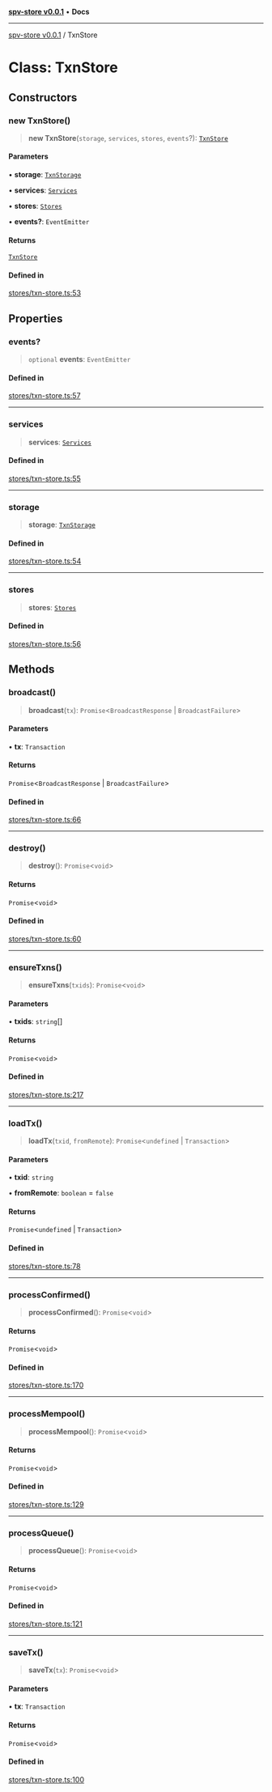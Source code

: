 [**spv-store v0.0.1**](../README.md) • **Docs**

***

[spv-store v0.0.1](../globals.md) / TxnStore

# Class: TxnStore

## Constructors

### new TxnStore()

> **new TxnStore**(`storage`, `services`, `stores`, `events`?): [`TxnStore`](TxnStore.md)

#### Parameters

• **storage**: [`TxnStorage`](../interfaces/TxnStorage.md)

• **services**: [`Services`](../interfaces/Services.md)

• **stores**: [`Stores`](../interfaces/Stores.md)

• **events?**: `EventEmitter`

#### Returns

[`TxnStore`](TxnStore.md)

#### Defined in

[stores/txn-store.ts:53](https://github.com/shruggr/ts-casemod-spv/blob/8cad294f9d357aecab6b1c47b568729155023889/src/stores/txn-store.ts#L53)

## Properties

### events?

> `optional` **events**: `EventEmitter`

#### Defined in

[stores/txn-store.ts:57](https://github.com/shruggr/ts-casemod-spv/blob/8cad294f9d357aecab6b1c47b568729155023889/src/stores/txn-store.ts#L57)

***

### services

> **services**: [`Services`](../interfaces/Services.md)

#### Defined in

[stores/txn-store.ts:55](https://github.com/shruggr/ts-casemod-spv/blob/8cad294f9d357aecab6b1c47b568729155023889/src/stores/txn-store.ts#L55)

***

### storage

> **storage**: [`TxnStorage`](../interfaces/TxnStorage.md)

#### Defined in

[stores/txn-store.ts:54](https://github.com/shruggr/ts-casemod-spv/blob/8cad294f9d357aecab6b1c47b568729155023889/src/stores/txn-store.ts#L54)

***

### stores

> **stores**: [`Stores`](../interfaces/Stores.md)

#### Defined in

[stores/txn-store.ts:56](https://github.com/shruggr/ts-casemod-spv/blob/8cad294f9d357aecab6b1c47b568729155023889/src/stores/txn-store.ts#L56)

## Methods

### broadcast()

> **broadcast**(`tx`): `Promise`\<`BroadcastResponse` \| `BroadcastFailure`\>

#### Parameters

• **tx**: `Transaction`

#### Returns

`Promise`\<`BroadcastResponse` \| `BroadcastFailure`\>

#### Defined in

[stores/txn-store.ts:66](https://github.com/shruggr/ts-casemod-spv/blob/8cad294f9d357aecab6b1c47b568729155023889/src/stores/txn-store.ts#L66)

***

### destroy()

> **destroy**(): `Promise`\<`void`\>

#### Returns

`Promise`\<`void`\>

#### Defined in

[stores/txn-store.ts:60](https://github.com/shruggr/ts-casemod-spv/blob/8cad294f9d357aecab6b1c47b568729155023889/src/stores/txn-store.ts#L60)

***

### ensureTxns()

> **ensureTxns**(`txids`): `Promise`\<`void`\>

#### Parameters

• **txids**: `string`[]

#### Returns

`Promise`\<`void`\>

#### Defined in

[stores/txn-store.ts:217](https://github.com/shruggr/ts-casemod-spv/blob/8cad294f9d357aecab6b1c47b568729155023889/src/stores/txn-store.ts#L217)

***

### loadTx()

> **loadTx**(`txid`, `fromRemote`): `Promise`\<`undefined` \| `Transaction`\>

#### Parameters

• **txid**: `string`

• **fromRemote**: `boolean` = `false`

#### Returns

`Promise`\<`undefined` \| `Transaction`\>

#### Defined in

[stores/txn-store.ts:78](https://github.com/shruggr/ts-casemod-spv/blob/8cad294f9d357aecab6b1c47b568729155023889/src/stores/txn-store.ts#L78)

***

### processConfirmed()

> **processConfirmed**(): `Promise`\<`void`\>

#### Returns

`Promise`\<`void`\>

#### Defined in

[stores/txn-store.ts:170](https://github.com/shruggr/ts-casemod-spv/blob/8cad294f9d357aecab6b1c47b568729155023889/src/stores/txn-store.ts#L170)

***

### processMempool()

> **processMempool**(): `Promise`\<`void`\>

#### Returns

`Promise`\<`void`\>

#### Defined in

[stores/txn-store.ts:129](https://github.com/shruggr/ts-casemod-spv/blob/8cad294f9d357aecab6b1c47b568729155023889/src/stores/txn-store.ts#L129)

***

### processQueue()

> **processQueue**(): `Promise`\<`void`\>

#### Returns

`Promise`\<`void`\>

#### Defined in

[stores/txn-store.ts:121](https://github.com/shruggr/ts-casemod-spv/blob/8cad294f9d357aecab6b1c47b568729155023889/src/stores/txn-store.ts#L121)

***

### saveTx()

> **saveTx**(`tx`): `Promise`\<`void`\>

#### Parameters

• **tx**: `Transaction`

#### Returns

`Promise`\<`void`\>

#### Defined in

[stores/txn-store.ts:100](https://github.com/shruggr/ts-casemod-spv/blob/8cad294f9d357aecab6b1c47b568729155023889/src/stores/txn-store.ts#L100)
